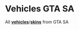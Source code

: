 # Vehicles GTA SA
 All **[vehicles](https://github.com/TheVegasPro/GTA-SA/wiki/Vehicles)**/**[skins](https://github.com/TheVegasPro/GTA-SA/wiki/Skins)** from GTA SA

